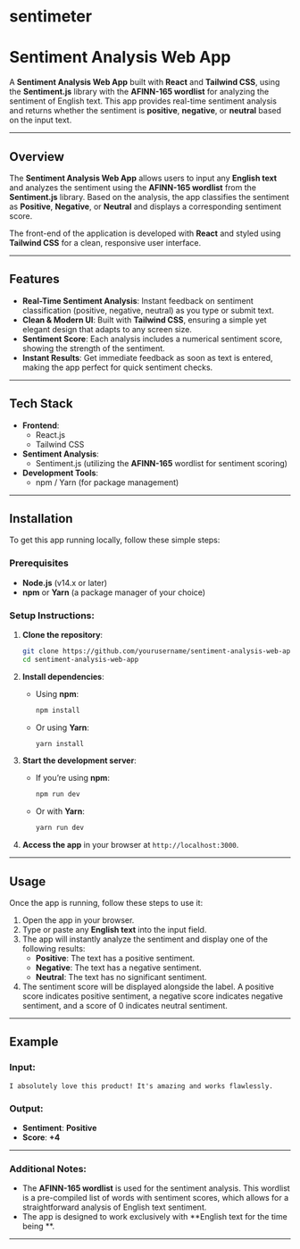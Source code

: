 # sentimeter
 
# Sentiment Analysis Web App

A **Sentiment Analysis Web App** built with **React** and **Tailwind CSS**, using the **Sentiment.js** library with the **AFINN-165 wordlist** for analyzing the sentiment of English text. This app provides real-time sentiment analysis and returns whether the sentiment is **positive**, **negative**, or **neutral** based on the input text.

---

## Overview

The **Sentiment Analysis Web App** allows users to input any **English text** and analyzes the sentiment using the **AFINN-165 wordlist** from the **Sentiment.js** library. Based on the analysis, the app classifies the sentiment as **Positive**, **Negative**, or **Neutral** and displays a corresponding sentiment score. 

The front-end of the application is developed with **React** and styled using **Tailwind CSS** for a clean, responsive user interface.

---

## Features

- **Real-Time Sentiment Analysis**: Instant feedback on sentiment classification (positive, negative, neutral) as you type or submit text.
- **Clean & Modern UI**: Built with **Tailwind CSS**, ensuring a simple yet elegant design that adapts to any screen size.
- **Sentiment Score**: Each analysis includes a numerical sentiment score, showing the strength of the sentiment.
- **Instant Results**: Get immediate feedback as soon as text is entered, making the app perfect for quick sentiment checks.

---

## Tech Stack

- **Frontend**:
  - React.js
  - Tailwind CSS
- **Sentiment Analysis**:
  - Sentiment.js (utilizing the **AFINN-165** wordlist for sentiment scoring)
- **Development Tools**:
  - npm / Yarn (for package management)
  
---

## Installation

To get this app running locally, follow these simple steps:

### Prerequisites

- **Node.js** (v14.x or later)
- **npm** or **Yarn** (a package manager of your choice)

### Setup Instructions:

1. **Clone the repository**:
   ```bash
   git clone https://github.com/yourusername/sentiment-analysis-web-app.git
   cd sentiment-analysis-web-app
   ```

2. **Install dependencies**:
   - Using **npm**:
     ```bash
     npm install
     ```
   - Or using **Yarn**:
     ```bash
     yarn install
     ```

3. **Start the development server**:
   - If you’re using **npm**:
     ```bash
     npm run dev
     ```
   - Or with **Yarn**:
     ```bash
     yarn run dev
     ```

4. **Access the app** in your browser at `http://localhost:3000`.

---

## Usage

Once the app is running, follow these steps to use it:

1. Open the app in your browser.
2. Type or paste any **English text** into the input field.
3. The app will instantly analyze the sentiment and display one of the following results:
   - **Positive**: The text has a positive sentiment.
   - **Negative**: The text has a negative sentiment.
   - **Neutral**: The text has no significant sentiment.
4. The sentiment score will be displayed alongside the label. A positive score indicates positive sentiment, a negative score indicates negative sentiment, and a score of 0 indicates neutral sentiment.

---

## Example

### Input:
```text
I absolutely love this product! It's amazing and works flawlessly.
```

### Output:
- **Sentiment**: **Positive**
- **Score**: **+4**

---
### Additional Notes:
- The **AFINN-165 wordlist** is used for the sentiment analysis. This wordlist is a pre-compiled list of words with sentiment scores, which allows for a straightforward analysis of English text sentiment.
- The app is designed to work exclusively with **English text for the time being **.

---
